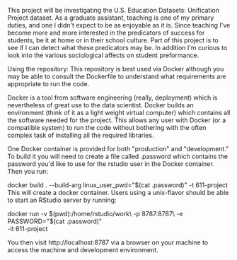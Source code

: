 This project will be investigating the U.S. Education Datasets: Unification Project dataset. As a graduate assistant, teaching is one of my primary duties, and one I didn't expect to be as enjoyable as it is. Since teaching I've become more and more interested in the predicators of success for students, be it at home or in their school culture. Part of this project is to see if I can detect what these predicators may be. In addition I'm curious to look into the various sociological affects on student preformance.


Using the repository:
This repository is best used via Docker although you may be able to consult the Dockerfile to understand what requirements are appropriate to run the code.

Docker is a tool from software engineering (really, deployment) which is nevertheless of great use to the data scientist. Docker builds an environment (think of it as a light weight virtual computer) which contains all the software needed for the project. This allows any user with Docker (or a compatible system) to run the code without bothering with the often complex task of installing all the required libraries.

One Docker container is provided for both "production" and "development." To build it you will need to create a file called .password which contains the password you'd like to use for the rstudio user in the Docker container. Then you run:

docker build . --build-arg linux_user_pwd="$(cat .password)" -t 611-project
This will create a docker container. Users using a unix-flavor should be able to start an RStudio server by running:

docker run -v $(pwd):/home/rstudio/work\
           -p 8787:8787\
           -e PASSWORD="$(cat .password)"\
           -it 611-project
           
You then visit http://localhost:8787 via a browser on your machine to access the machine and development environment. 

